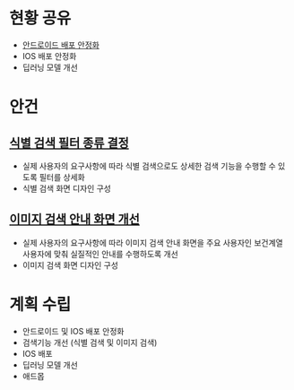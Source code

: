 # 현황 공유
- [안드로이드 배포 안정화](https://github.com/KNUT-Capstone-Design-team-1/wip-application-v2/issues/63)
- IOS 배포 안정화
- 딥러닝 모델 개선

# 안건
## [식별 검색 필터 종류 결정](https://github.com/KNUT-Capstone-Design-team-1/wip-application-v2/issues/65)
- 실제 사용자의 요구사항에 따라 식별 검색으로도 상세한 검색 기능을 수행할 수 있도록 필터를 상세화
- 식별 검색 화면 디자인 구성

## [이미지 검색 안내 화면 개선](https://github.com/KNUT-Capstone-Design-team-1/wip-application-v2/issues/66)
- 실제 사용자의 요구사항에 따라 이미지 검색 안내 화면을 주요 사용자인 보건계열 사용자에 맞춰 실질적인 안내를 수행하도록 개선
- 이미지 검색 화면 디자인 구성

# 계획 수립
- 안드로이드 및 IOS 배포 안정화
- 검색기능 개선 (식별 검색 및 이미지 검색)
- IOS 배포
- 딥러닝 모델 개선
- 애드몹

